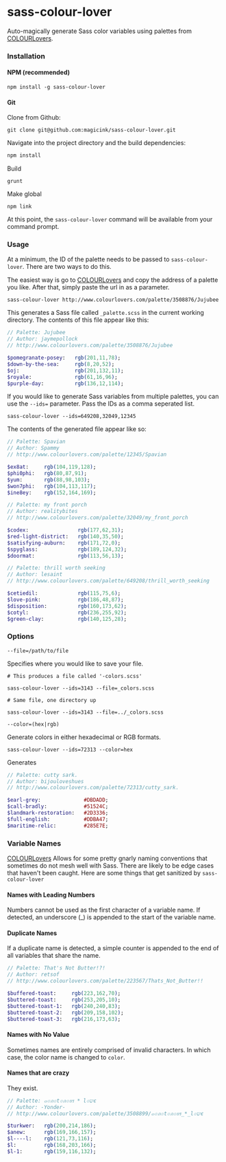 # sass-colour-lover

Auto-magically generate Sass color variables using palettes from [COLOURLovers][cl].

### Installation

#### NPM (recommended)

```
npm install -g sass-colour-lover
```

#### Git

Clone from Github:

```
git clone git@github.com:magicink/sass-colour-lover.git
```

Navigate into the project directory and the build dependencies:

```bash
npm install
```

Build

```
grunt
```

Make global

```
npm link
```

At this point, the `sass-colour-lover` command will be available from your command prompt.

### Usage

At a minimum, the ID of the palette needs to be passed to `sass-colour-lover`. There are two ways to do this.

The easiest way is go to [COLOURLovers][cl] and copy the address of a palette you like. After that, simply paste the url in as a parameter.

```
sass-colour-lover http://www.colourlovers.com/palette/3508876/Jujubee
```

This generates a Sass file called `_palette.scss` in the current working directory. The contents of this file appear like this:

``` sass
// Palette: Jujubee
// Author: jaymepollock
// http://www.colourlovers.com/palette/3508876/Jujubee

$pomegranate-posey:   rgb(201,11,78);
$down-by-the-sea:     rgb(8,20,52);
$oj:                  rgb(201,132,11);
$royale:              rgb(61,16,96);
$purple-day:          rgb(136,12,114);
```

If you would like to generate Sass variables from multiple palettes, you can use the `--ids=` parameter. Pass the IDs as a comma seperated list.

```
sass-colour-lover --ids=649208,32049,12345
```

The contents of the generated file appear like so:

``` sass
// Palette: Spavian
// Author: Spammy
// http://www.colourlovers.com/palette/12345/Spavian

$ex8at:     rgb(104,119,128);
$phi0phi:   rgb(80,87,91);
$yum:       rgb(88,98,103);
$won7phi:   rgb(104,113,117);
$ine8ey:    rgb(152,164,169);

// Palette: my front porch
// Author: realitybites
// http://www.colourlovers.com/palette/32049/my_front_porch

$codex:                rgb(177,62,31);
$red-light-district:   rgb(140,35,50);
$satisfying-auburn:    rgb(171,72,0);
$spyglass:             rgb(189,124,32);
$doormat:              rgb(113,56,13);

// Palette: thrill worth seeking
// Author: lesaint
// http://www.colourlovers.com/palette/649208/thrill_worth_seeking

$cetiedil:             rgb(115,75,6);
$love-pink:            rgb(186,48,87);
$disposition:          rgb(160,173,62);
$cotyl:                rgb(236,255,92);
$green-clay:           rgb(140,125,28);
```

### Options

`--file=/path/to/file`

Specifies where you would like to save your file.

```
# This produces a file called '-colors.scss'

sass-colour-lover --ids=3143 --file=_colors.scss

# Same file, one directory up

sass-colour-lover --ids=3143 --file=../_colors.scss
```

`--color=(hex|rgb)`

Generate colors in either hexadecimal or RGB formats.

```
sass-colour-lover --ids=72313 --color=hex
```

Generates

``` sass
// Palette: cutty sark.
// Author: bijouloveshues
// http://www.colourlovers.com/palette/72313/cutty_sark.

$earl-grey:              #DBDADD;
$call-bradly:            #51524C;
$landmark-restoration:   #2D3336;
$full-english:           #DDBA47;
$maritime-relic:         #285E7E;
```

### Variable Names

[COLOURLovers][cl] Allows for some pretty gnarly naming conventions that sometimes do not mesh well with Sass. There are likely to be edge cases that haven't been caught. Here are some things that get sanitized by `sass-colour-lover`

#### Names with Leading Numbers

Numbers cannot be used as the first character of a variable name. If detected, an underscore (_) is appended to the start of the variable name.

#### Duplicate Names

If a duplicate name is detected, a simple counter is appended to the end of all variables that share the name.

``` sass
// Palette: That's Not Butter!?!
// Author: retsof
// http://www.colourlovers.com/palette/223567/Thats_Not_Butter!!

$buffered-toast:     rgb(223,162,70);
$buttered-toast:     rgb(253,205,10);
$buttered-toast-1:   rgb(240,240,83);
$buttered-toast-2:   rgb(209,158,102);
$buttered-toast-3:   rgb(216,173,63);
```

#### Names with No Value

Sometimes names are entirely comprised of invalid characters. In which case, the color name is changed to `color`.

#### Names that are crazy

They exist.

``` sass
// Palette: ๓๏ภ๏t๏ภ๏ยร * l๏שє
// Author: -Yonder-
// http://www.colourlovers.com/palette/3508899/๓๏ภ๏t๏ภ๏ยร_*_l๏שє

$turkwer:   rgb(200,214,186);
$anew:      rgb(169,166,157);
$l----l:    rgb(121,73,116);
$l:         rgb(168,203,166);
$l-1:       rgb(159,116,132);
```

[cl]: http://www.colourlovers.com